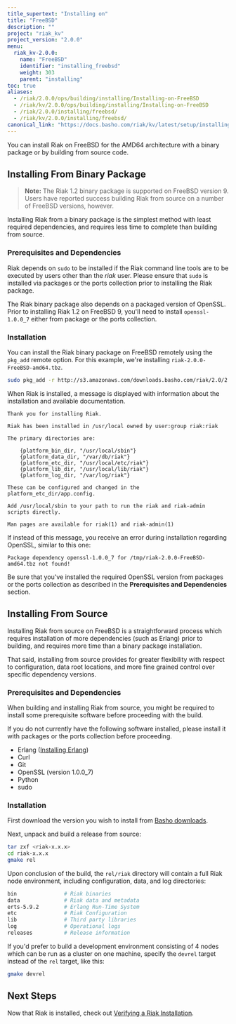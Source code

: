 ```yaml
---
title_supertext: "Installing on"
title: "FreeBSD"
description: ""
project: "riak_kv"
project_version: "2.0.0"
menu:
  riak_kv-2.0.0:
    name: "FreeBSD"
    identifier: "installing_freebsd"
    weight: 303
    parent: "installing"
toc: true
aliases:
  - /riak/2.0.0/ops/building/installing/Installing-on-FreeBSD
  - /riak/kv/2.0.0/ops/building/installing/Installing-on-FreeBSD
  - /riak/2.0.0/installing/freebsd/
  - /riak/kv/2.0.0/installing/freebsd/
canonical_link: "https://docs.basho.com/riak/kv/latest/setup/installing/freebsd"
---
```




[install source erlang]: /riak/kv/2.0.0/setup/installing/source/erlang
[downloads]: /riak/kv/2.0.0/downloads/
[install verify]: /riak/kv/2.0.0/setup/installing/verify

You can install Riak on FreeBSD for the AMD64 architecture with a binary package or by building from source code.

## Installing From Binary Package

> **Note:** The Riak 1.2 binary package is supported on FreeBSD version 9. Users have reported success building Riak from source on a number of FreeBSD versions, however.

Installing Riak from a binary package is the simplest method with least required dependencies, and requires less time to complete than building from source.

### Prerequisites and Dependencies

Riak depends on `sudo` to be installed if the Riak command line tools are to be executed by users other than the *riak* user. Please ensure that `sudo` is installed via packages or the ports collection prior to installing the Riak package.

The Riak binary package also depends on a packaged version of OpenSSL. Prior to installing Riak 1.2 on FreeBSD 9, you'll need to install `openssl-1.0.0_7` either from package or the ports collection.

### Installation

You can install the Riak binary package on FreeBSD remotely using the
`pkg_add` remote option. For this example, we're installing `riak-2.0.0-FreeBSD-amd64.tbz`.

```bash
sudo pkg_add -r http://s3.amazonaws.com/downloads.basho.com/riak/2.0/2.0.0/freebsd/9/riak-2.0.0-FreeBSD-amd64.tbz
```

When Riak is installed, a message is displayed with information about the installation and available documentation.

```
Thank you for installing Riak.

Riak has been installed in /usr/local owned by user:group riak:riak

The primary directories are:

    {platform_bin_dir, "/usr/local/sbin"}
    {platform_data_dir, "/var/db/riak"}
    {platform_etc_dir, "/usr/local/etc/riak"}
    {platform_lib_dir, "/usr/local/lib/riak"}
    {platform_log_dir, "/var/log/riak"}

These can be configured and changed in the platform_etc_dir/app.config.

Add /usr/local/sbin to your path to run the riak and riak-admin scripts directly.

Man pages are available for riak(1) and riak-admin(1)
```

If instead of this message, you receive an error during installation regarding OpenSSL, similar to this one:

```
Package dependency openssl-1.0.0_7 for /tmp/riak-2.0.0-FreeBSD-amd64.tbz not found!
```

Be sure that you've installed the required OpenSSL version from packages or the ports collection as described in the **Prerequisites and Dependencies** section.

## Installing From Source

Installing Riak from source on FreeBSD is a straightforward process which requires installation of more dependencies (such as Erlang) prior to building, and requires more time than a binary package installation.

That said, installing from source provides for greater flexibility with respect to configuration, data root locations, and more fine grained control over specific dependency versions.

### Prerequisites and Dependencies

When building and installing Riak from source, you might be required to install some prerequisite software before proceeding with the build.

If you do not currently have the following software installed, please install it with packages or the ports collection before proceeding.

* Erlang ([Installing Erlang][install source erlang])
* Curl
* Git
* OpenSSL (version 1.0.0_7)
* Python
* sudo

### Installation
First download the version you wish to install from [Basho downloads][downloads].

Next, unpack and build a release from source:

```bash
tar zxf <riak-x.x.x>
cd riak-x.x.x
gmake rel
```

Upon conclusion of the build, the `rel/riak` directory will contain a full Riak node environment, including configuration, data, and log directories:

```bash
bin               # Riak binaries
data              # Riak data and metadata
erts-5.9.2        # Erlang Run-Time System
etc               # Riak Configuration
lib               # Third party libraries
log               # Operational logs
releases          # Release information
```

If you'd prefer to build a development environment consisting of 4 nodes which can be run as a cluster on one machine, specify the `devrel` target instead of the `rel` target, like this:

```bash
gmake devrel
```

## Next Steps

Now that Riak is installed, check out [Verifying a Riak Installation][install verify].
